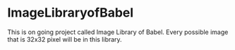 # ImageLibraryofBabel
This is on going project called Image Library of Babel. Every possible image that is 32x32 pixel will be in this library. 
